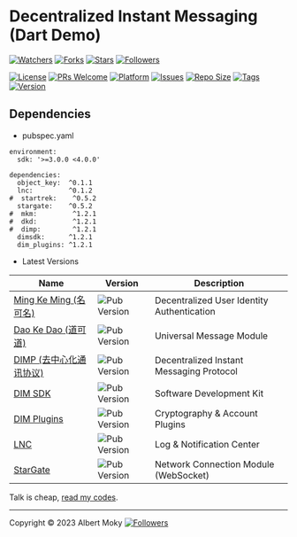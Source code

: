 # Decentralized Instant Messaging (Dart Demo)

[![Watchers](https://img.shields.io/github/watchers/dimchat/demo-dart)](https://github.com/dimchat/demo-dart/watchers)
[![Forks](https://img.shields.io/github/forks/dimchat/demo-dart)](https://github.com/dimchat/demo-dart/forks)
[![Stars](https://img.shields.io/github/stars/dimchat/demo-dart)](https://github.com/dimchat/demo-dart/stargazers)
[![Followers](https://img.shields.io/github/followers/dimchat)](https://github.com/orgs/dimchat/followers)

[![License](https://img.shields.io/github/license/dimchat/demo-dart)](https://github.com/dimchat/demo-dart/blob/master/LICENSE)
[![PRs Welcome](https://img.shields.io/badge/PRs-welcome-brightgreen.svg)](https://github.com/dimchat/demo-dart/pulls)
[![Platform](https://img.shields.io/badge/Platform-Dart%203-brightgreen.svg)](https://github.com/dimchat/demo-dart/wiki)
[![Issues](https://img.shields.io/github/issues/dimchat/demo-dart)](https://github.com/dimchat/demo-dart/issues)
[![Repo Size](https://img.shields.io/github/repo-size/dimchat/demo-dart)](https://github.com/dimchat/demo-dart/archive/refs/heads/main.zip)
[![Tags](https://img.shields.io/github/tag/dimchat/demo-dart)](https://github.com/dimchat/demo-dart/tags)
[![Version](https://img.shields.io/pub/v/dim_client)](https://pub.dev/packages/dim_client)

## Dependencies

* pubspec.yaml

```
environment:
  sdk: '>=3.0.0 <4.0.0'

dependencies:
  object_key:  ^0.1.1
  lnc:         ^0.1.2
#  startrek:    ^0.5.2
  stargate:    ^0.5.2
#  mkm:         ^1.2.1
#  dkd:         ^1.2.1
#  dimp:        ^1.2.1
  dimsdk:      ^1.2.1
  dim_plugins: ^1.2.1
```

* Latest Versions

| Name | Version | Description |
|------|---------|-------------|
| [Ming Ke Ming (名可名)](https://pub.dev/packages/mkm) | ![Pub Version](https://img.shields.io/pub/v/mkm) | Decentralized User Identity Authentication |
| [Dao Ke Dao (道可道)](https://pub.dev/packages/dkd) | ![Pub Version](https://img.shields.io/pub/v/dkd) | Universal Message Module |
| [DIMP (去中心化通讯协议)](https://pub.dev/packages/dimp) | ![Pub Version](https://img.shields.io/pub/v/dimp) | Decentralized Instant Messaging Protocol |
| [DIM SDK](https://pub.dev/packages/dimsdk) | ![Pub Version](https://img.shields.io/pub/v/dimsdk) | Software Development Kit |
| [DIM Plugins](https://pub.dev/packages/dim_plugins) | ![Pub Version](https://img.shields.io/pub/v/dim_plugins) | Cryptography & Account Plugins |
| [LNC](https://pub.dev/packages/lnc) | ![Pub Version](https://img.shields.io/pub/v/lnc) | Log & Notification Center |
| [StarGate](https://pub.dev/packages/stargate) | ![Pub Version](https://img.shields.io/pub/v/stargate) | Network Connection Module (WebSocket) |

Talk is cheap, [read my codes](https://github.com/dimchat/demo-dart).

----

Copyright &copy; 2023 Albert Moky
[![Followers](https://img.shields.io/github/followers/moky)](https://github.com/moky?tab=followers)
